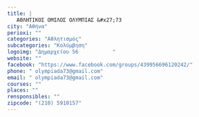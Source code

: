 ```yaml
---
title: |
   ΑΘΛΗΤΙΚΟΣ ΟΜΙΛΟΣ ΟΛΥΜΠΙΑΣ &#x27;73 
city: "Αθήνα"
perioxi: ""
categories: "Αθλητισμός"
subcategories: "Κολύμβηση"
logoimg: "Δημαρχείου 56           "
website: ""
facebook: "https://www.facebook.com/groups/439956696120242/"
phone: " olympiada73@gmail.com"
email: " olympiada73@gmail.com"
courses: ""
places: ""
rensponsibles: ""
zipcode: "(210) 5910157"
---
```




